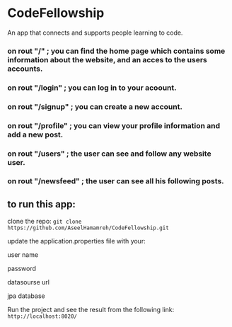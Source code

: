 # CodeFellowship

An app that connects and supports people learning to code.

### on rout "/" ; you can find the home page which contains some information about the website, and an acces to the users accounts.

### on rout "/login" ; you can log in to your acoount.

### on rout "/signup" ; you can create a new account.

### on rout "/profile" ; you can view your profile information and add a new post.

### on rout "/users" ; the user can see and follow any website user.

### on rout "/newsfeed" ; the user can see all his following posts.


## to run this app: 

clone the repo:
```git clone https://github.com/AseelHamamreh/CodeFellowship.git```

update the application.properties file with your:

user name

password

datasourse url

jpa database

Run the project and see the result from the following link: ```http://localhost:8020/```

